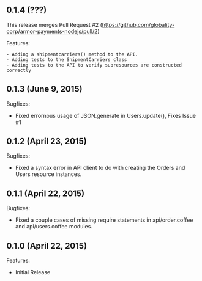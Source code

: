 ## 0.1.4 (???)

This release merges Pull Request #2 (https://github.com/globality-corp/armor-payments-nodejs/pull/2)

Features:

    - Adding a shipmentcarriers() method to the API.
    - Adding tests to the ShipmentCarriers class
    - Adding tests to the API to verify subresources are constructed correctly

## 0.1.3 (June 9, 2015)

Bugfixes:

  - Fixed errornous usage of JSON.generate in Users.update(), Fixes Issue #1

## 0.1.2 (April 23, 2015)

Bugfixes:

  - Fixed a syntax error in API client to do with creating the Orders and Users resource instances.

## 0.1.1 (April 22, 2015)

Bugfixes:

  - Fixed a couple cases of missing require statements in api/order.coffee and api/users.coffee modules.

## 0.1.0 (April 22, 2015)

Features:

  - Initial Release
